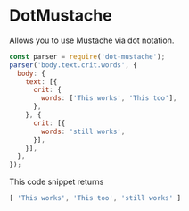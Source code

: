 # DotMustache

Allows you to use Mustache via dot notation.

```javascript
const parser = require('dot-mustache');
parser('body.text.crit.words', {
  body: {
    text: [{
      crit: {
        words: ['This works', 'This too'],
      },
    }, {
      crit: [{
        words: 'still works',
      }],
    }],
  },
});
```

This code snippet returns
```javascript
[ 'This works', 'This too', 'still works' ]
```